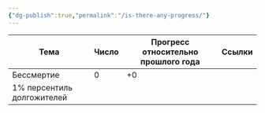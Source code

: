 ```yaml
---
{"dg-publish":true,"permalink":"/is-there-any-progress/"}
---
```


| Тема | Число | Прогресс относительно прошлого года | Ссылки |
| ---- | ---- | ---- | ---- |
| Бессмертие | 0 | +0 |  |
| 1% персентиль долгожителей |  |  |  |
